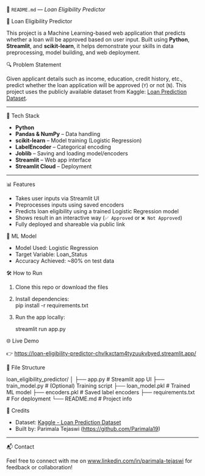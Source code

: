 

📘 `README.md` — *Loan Eligibility Predictor*

🏦 Loan Eligibility Predictor

This project is a Machine Learning-based web application that predicts whether a loan will be approved based on user input. Built using **Python**, **Streamlit**, and **scikit-learn**, it helps demonstrate your skills in data preprocessing, model building, and web deployment.

🔍 Problem Statement

Given applicant details such as income, education, credit history, etc., predict whether the loan application will be approved (`Y`) or not (`N`). This project uses the publicly available dataset from Kaggle: [Loan Prediction Dataset](https://www.kaggle.com/datasets/ninzaami/loan-predication).

---

 🚀 Tech Stack

- **Python**
- **Pandas & NumPy** – Data handling
- **scikit-learn** – Model training (Logistic Regression)
- **LabelEncoder** – Categorical encoding
- **Joblib** – Saving and loading model/encoders
- **Streamlit** – Web app interface
- **Streamlit Cloud** – Deployment

---

📊 Features

- Takes user inputs via Streamlit UI
- Preprocesses inputs using saved encoders
- Predicts loan eligibility using a trained Logistic Regression model
- Shows result in an interactive way (`✅ Approved` or `❌ Not Approved`)
- Fully deployed and shareable via public link



🧠 ML Model

- Model Used: Logistic Regression
- Target Variable: Loan_Status
- Accuracy Achieved: ~80% on test data


🛠️ How to Run

1. Clone this repo or download the files
2. Install dependencies:  
   pip install -r requirements.txt


3. Run the app locally:

   streamlit run app.py
  

🌐 Live Demo

👉 https://loan-eligibility-predictor-chvlkxctam4tyzuukvbyed.streamlit.app/



 📂 File Structure


loan_eligibility_predictor/
│
├── app.py               # Streamlit app UI
├── train_model.py       # (Optional) Training script
├── loan_model.pkl       # Trained ML model
├── encoders.pkl         # Saved label encoders
├── requirements.txt     # For deployment
└── README.md            # Project info




🤝 Credits

* Dataset: [Kaggle - Loan Prediction Dataset](https://www.kaggle.com/datasets/ninzaami/loan-predication)
* Built by: Parimala Tejaswi (https://github.com/Parimala19)

---

📬 Contact

Feel free to connect with me on www.linkedin.com/in/parimala-tejaswi for feedback or collaboration!



